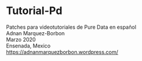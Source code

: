 # Tutorial-Pd
Patches para videotutoriales de Pure Data en español  
Adnan Marquez-Borbon  
Marzo 2020  
Ensenada, Mexico  
https://adnanmarquezborbon.wordpress.com/

